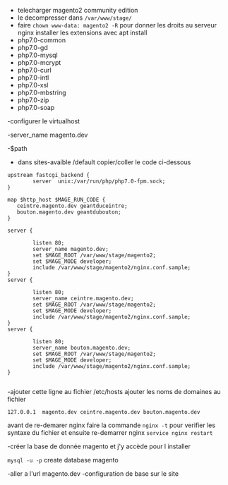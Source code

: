 - telecharger magento2 community edition 
- le decompresser dans `/var/www/stage/`
- faire `chown www-data: magento2 -R` pour donner les droits au serveur nginx 
installer les extensions avec apt install
- php7.0-common
-  php7.0-gd 
-  php7.0-mysql
- php7.0-mcrypt 
-  php7.0-curl
-   php7.0-intl 
-  php7.0-xsl
-  php7.0-mbstring
-  php7.0-zip 
- php7.0-soap






-configurer le virtualhost     

-server_name magento.dev 
    
-$path 

- dans sites-avaible /default copier/coller le code ci-dessous
```
upstream fastcgi_backend {
        server  unix:/var/run/php/php7.0-fpm.sock;
}

map $http_host $MAGE_RUN_CODE {
   ceintre.magento.dev geantduceintre;
   bouton.magento.dev geantdubouton;
}

server {

        listen 80;
        server_name magento.dev;
        set $MAGE_ROOT /var/www/stage/magento2;
        set $MAGE_MODE developer;
        include /var/www/stage/magento2/nginx.conf.sample;
}
server {

        listen 80;
        server_name ceintre.magento.dev;
        set $MAGE_ROOT /var/www/stage/magento2;
        set $MAGE_MODE developer;
        include /var/www/stage/magento2/nginx.conf.sample;
}
server {

        listen 80;
        server_name bouton.magento.dev;
        set $MAGE_ROOT /var/www/stage/magento2;
        set $MAGE_MODE developer;
        include /var/www/stage/magento2/nginx.conf.sample;
}


```
-ajouter cette ligne au fichier /etc/hosts ajouter les noms de domaines au fichier 
``` 
127.0.0.1  magento.dev ceintre.magento.dev bouton.magento.dev
```
avant de re-demarer nginx faire la commande `nginx -t` pour verifier les syntaxe du fichier et ensuite re-demarrer nginx `service nginx restart`


-créer la base de donnée magento et j'y accède pour l installer 

`mysql -u -p`
create database magento 



-aller a l'url magento.dev
-configuration de base sur le site 





 
